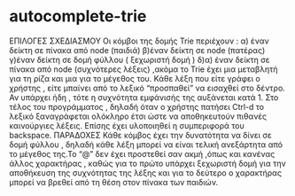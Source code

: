 # autocomplete-trie
ΕΠΙΛΟΓΕΣ ΣΧΕΔΙΑΣΜΟΥ
Οι κόμβοι της δομής Trie περιέχουν :
α) έναν δείκτη σε πίνακα από node (παιδιά)
β)έναν δείκτη σε node (πατέρας)
γ)έναν δείκτη σε δομή φύλλου ( ξεχωριστή δομή )
δ)α) έναν δείκτη σε πίνακα από node (συχνότερες λέξεις)
,ακόμα το Trie έχει μια μεταβλητή για τη ρίζα και μια για το μέγεθος του.
Κάθε λέξη που είτε γράφει ο χρήστης , είτε μπαίνει από το λεξικό
“προσπαθεί” να εισαχθεί στο δέντρο. Αν υπάρχει ήδη , τότε η συχνότητα εμφάνισής της
αυξάνεται κατά 1.
Στο τέλος του προγράμματος , δηλαδή όταν ο χρήστης πατήσει Ctrl-d το λεξικό ξαναγράφεται
ολόκληρο έτσι ώστε να αποθηκευτούν πιθανές καινούργιες λέξεις.
Επίσης έχει υλοποιηθεί η συμπεριφορά του backspace.
ΠΑΡΑΔΟΧΕΣ
Κάθε κόμβος έχει την δυνατότητα να δίνει σε δομή φύλλου , δηλαδή κάθε λέξη
μπορεί να είναι τελική ανεξάρτητα από το μέγεθος της.Το “@” δεν έχει προστεθεί σαν ακμή
,όπως και κανένας άλλος χαρακτήρας , καθώς για το πρώτο υπάρχει ξεχωριστή δομή για την
αποθήκευση της συχνότητας της λέξης και για το δεύτερο ο χαρακτήρας μπορεί να βρεθεί
από τη θέση στον πίνακα των παιδιών.
